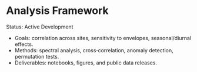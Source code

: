 # Analysis Framework

Status: Active Development

- Goals: correlation across sites, sensitivity to envelopes, seasonal/diurnal effects.
- Methods: spectral analysis, cross‑correlation, anomaly detection, permutation tests.
- Deliverables: notebooks, figures, and public data releases.

